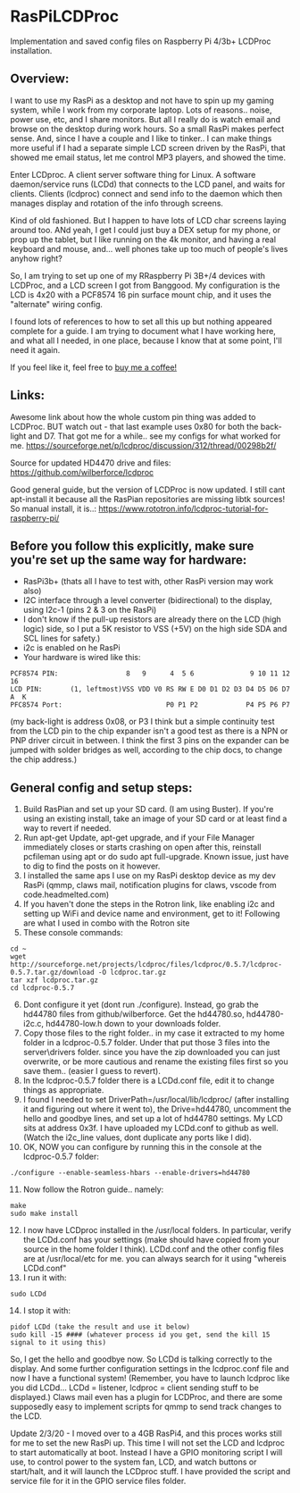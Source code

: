 # RasPiLCDProc
Implementation and saved config files on Raspberry Pi 4/3b+ LCDProc installation.

## Overview:
I want to use my RasPi as a desktop and not have to spin up my gaming system, while I work from my corporate laptop. Lots of reasons.. noise, power use, etc, and I share monitors. But all I really do is watch email and browse on the desktop during work hours. So a small RasPi makes perfect sense. And, since I have a couple and I like to tinker.. I can make things more useful if I had a separate simple LCD screen driven by the RasPi, that showed me email status, let me control MP3 players, and showed the time.  

Enter LCDproc. A client server software thing for Linux. A software daemon/service runs (LCDd) that connects to the LCD panel, and waits for clients. Clients (lcdproc) connect and send info to the daemon which then manages display and rotation of the info through screens.

Kind of old fashioned. But I happen to have lots of LCD char screens laying around too. ANd yeah, I get I could just buy a DEX setup for my phone, or prop up the tablet, but I like running on the 4k monitor, and having a real keyboard and mouse, and... well phones take up too much of people's lives anyhow right?

So, I am trying to set up one of my RRaspberry Pi 3B+/4 devices with LCDProc, and a LCD screen I got from Banggood. My configuration is the LCD is 4x20 with a PCF8574 16 pin surface mount chip, and it uses the "alternate" wiring config.

I found lots of references to how to set all this up but nothing appeared complete for a guide. I am trying to document what I have working here, and what all I needed, in one place, because I know that at some point, I'll need it again.

If you feel like it, feel free to [buy me a coffee!](https://www.buymeacoffee.com/rbef)

## Links:
Awesome link about how the whole custom pin thing was added to LCDProc. BUT watch out - that last example uses 0x80 for both the back-light and D7. That got me for a while.. see my configs for what worked for me.  https://sourceforge.net/p/lcdproc/discussion/312/thread/00298b2f/

Source for updated HD4470 drive and files:
https://github.com/wilberforce/lcdproc

Good general guide, but the version of LCDProc is now updated. I still cant apt-install it because all the RasPian repositories are missing libtk sources! So manual install, it is..:
https://www.rototron.info/lcdproc-tutorial-for-raspberry-pi/

## Before you follow this explicitly, make sure you're set up the same way for hardware:
- RasPi3b+ (thats all I have to test with, other RasPi version may work also)
- I2C interface through a level converter (bidirectional) to the display, using I2c-1 (pins 2 & 3 on the RasPi)
- I don't know if the pull-up resistors are already there on the LCD (high logic) side, so I put a 5K resistor to VSS (+5V) on the high side SDA and SCL lines for safety.)
- i2c is enabled on he RasPi
- Your hardware is wired like this:
```
PCF8574 PIN:                 8   9      4  5 6              9 10 11 12 16
LCD PIN:       (1, leftmost)VSS VDD V0 RS RW E D0 D1 D2 D3 D4 D5 D6 D7 A  K
PFC8574 Port:                          P0 P1 P2            P4 P5 P6 P7
```
(my back-light is address 0x08, or P3 I think but a simple continuity test from the LCD pin to the chip expander isn't a good test as there is a NPN or PNP driver circuit in between. I think the first 3 pins on the expander can be jumped with solder bridges as well, according to the chip docs, to change the chip address.)

## General config and setup steps:
1. Build RasPian and set up your SD card. (I am using Buster). If you're using an existing install, take an image of your SD card or at least find a way to revert if needed.
2. Run apt-get Update, apt-get upgrade, and if your File Manager immediately closes or starts crashing on open after this, reinstall pcfileman using apt or do sudo apt full-upgrade. Known issue, just have to dig to find the posts on it however.
3. I installed the same aps I use on my RasPi desktop device as my dev RasPi (qmmp, claws mail, notification plugins for claws, vscode from code.headmelted.com)
4. If you haven't done the steps in the Rotron link, like enabling i2c and setting up WiFi and device name and environment, get to it! Following are what I used in combo with the Rotron site
5. These console commands:
```
cd ~
wget http://sourceforge.net/projects/lcdproc/files/lcdproc/0.5.7/lcdproc-0.5.7.tar.gz/download -O lcdproc.tar.gz
tar xzf lcdproc.tar.gz
cd lcdproc-0.5.7
```

6. Dont configure it yet (dont run ./configure). Instead, go grab the hd44780 files from github/wilberforce. Get the hd44780.so, hd44780-i2c.c, hd44780-low.h down to your downloads folder.
7. Copy those files to the right folder.. in my case it extracted to my home folder in a lcdproc-0.5.7 folder. Under that put those 3 files into the server\drivers folder. since you have the zip downloaded you can just overwrite, or be more cautious and rename the existing files first so you save them.. (easier I guess to revert).
8. In the lcdproc-0.5.7 folder there is a LCDd.conf file, edit it to change things as appropriate. 
9. I found I needed to set DriverPath=/usr/local/lib/lcdproc/ (after installing it and figuring out where it went to), the Drive=hd44780, uncomment the hello and goodbye lines, and set up a lot of hd44780 settings. My LCD sits at address 0x3f. I have uploaded my LCDd.conf to github as well. (Watch the i2c_line values, dont duplicate any ports like I did).
10. OK, NOW you can configure by running this in the console at the lcdproc-0.5.7 folder:
```
./configure --enable-seamless-hbars --enable-drivers=hd44780
```

11. Now follow the Rotron guide.. namely:
```
make
sudo make install
```

12. I now have LCDproc installed in the /usr/local folders. In particular, verify the LCDd.conf has your settings (make should have copied from your source in the home folder I think). LCDd.conf and the other config files are at /usr/local/etc for me. you can always search for it using "whereis LCDd.conf"
13. I run it with:
```
sudo LCDd
```
14. I stop it with:
```
pidof LCDd (take the result and use it below)
sudo kill -15 #### (whatever process id you get, send the kill 15 signal to it using this)
```

So, I get the hello and goodbye now. So LCDd is talking correctly to the display. And some further configuration settings in the lcdproc.conf file and now I have a functional system! (Remember, you have to launch lcdproc like you did LCDd... LCDd = listener, lcdproc = client sending stuff to be displayed.) Claws mail even has a plugin for LCDProc, and there are some supposedly easy to implement scripts for qmmp to send track changes to the LCD. 

Update 2/3/20 - I moved over to a 4GB RasPi4, and this proces works still for me to set the new RasPi up. This time I will not set the LCD and lcdproc to start automatically at boot. Instead I have a GPIO monitoring script I will use, to control power to the system fan, LCD, and watch buttons or start/halt, and it will launch the LCDproc stuff. I have provided the script and service file for it in the GPIO service files folder.
